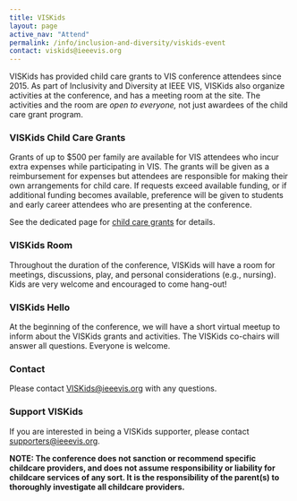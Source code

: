 ```yaml
---
title: VISKids
layout: page
active_nav: "Attend"
permalink: /info/inclusion-and-diversity/viskids-event
contact: viskids@ieeevis.org
---
```



VISKids has provided child care grants to VIS conference attendees since 2015. As part of Inclusivity and Diversity at IEEE VIS, VISKids also organize activities at the conference, and has a meeting room at the site.
The activities and the room are *open to everyone,* not just awardees of the child care grant program.


### VISKids Child Care Grants

Grants of up to $500 per family are available for VIS attendees who incur extra expenses while participating in VIS. The grants will be given as a reimbursement for expenses but attendees are responsible for making their own arrangements for child care. If requests exceed available funding, or if additional funding becomes available, preference will be given to students and early career attendees who are presenting at the conference.

See the dedicated page for [child care grants](./viskids-child-care-grants) for details.

### VISKids Room
Throughout the duration of the conference, VISKids will have a room for meetings, discussions, play, and personal considerations (e.g., nursing). Kids are very welcome and encouraged to come hang-out!

### VISKids Hello

At the beginning of the conference, we will have a short virtual meetup to inform about the VISKids grants and activities. The VISKids co-chairs will answer all questions. Everyone is welcome.

### Contact

Please contact [VISKids@ieeevis.org](mailto:VISKids@ieeevis.org) with any questions.
 
### Support VISKids

If you are interested in being a VISKids supporter, please contact [supporters@ieeevis.org](mailto:supporters@ieeevis.org).
 
**NOTE: The conference does not sanction or recommend
specific childcare providers, and does not assume responsibility or
liability for childcare services of any sort. It is the responsibility
of the parent(s) to thoroughly investigate all childcare providers.**
